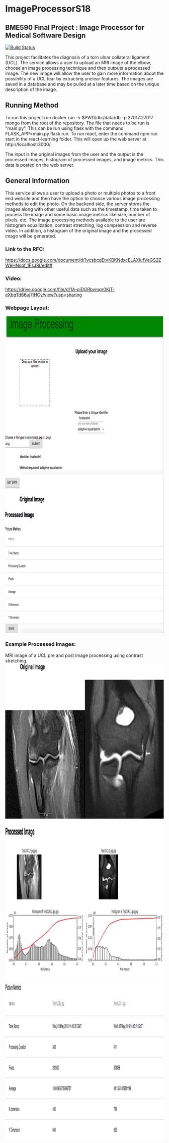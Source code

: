 # ImageProcessorS18
## BME590 Final Project : Image Processor for Medical Software Design

[![Build Status](https://travis-ci.org/kmc97/ImageProcessorS18.svg?branch=master)](https://travis-ci.org/kmc97/ImageProcessorS18)

This project facilitates the diagnosis of a torn ulnar collateral ligament (UCL). The service allows a user to upload an MRI image of the elbow, choose an image processing technique and then outputs a processed image. The new image will allow the user to gain more information about the possibility of a UCL tear by extracting unclear features. The images are saved in a database and may be pulled at a later time based on the unique description of the image.

## Running Method
To run this project run docker run -v $PWD/db:/data/db -p 27017:27017 mongo from the root of the repository. The file that needs to be run is "main.py". This can be run using flask with the command FLASK_APP=main.py flask run. To run react, enter the command npm run start in the react-learning folder. This will open up the web server at http://localhost:3000/

The input is the original images from the user and the output is the processed images, histogram of processed images, and image metrics. This data is posted on the web server.

## General Information
This service allows a user to upload a photo or multiple photos to a front end website and then have the option to choose various image processing methods to edit the photo. On the backend side, the server stores the images along with other useful data such as the timestamp, time taken to process the image and some basic image metrics like size, number of pixels, etc. The image processing methods available to the user are histogram equalization, contrast stretching, log compression and reverse video. In addition, a histogram of the original image and the processed image will be generated.

### Link to the RFC:
https://docs.google.com/document/d/1vcsbcqEtvKBKNdxcELAXiufVeGS2ZW9HNsqf_1FsJRI/edit#

### Video:
https://drive.google.com/file/d/1A-piDGRbvmgr0KjT-eXbqTd66uj7jHCy/view?usp=sharing

### Webpage Layout:
<img src="Screen Shot 2018-05-02 at 12.50.21 PM.png" height="500px"/> 
<img src="Screen Shot 2018-05-02 at 12.51.24 PM.png" height="500px"/> 

### Example Processed Images:
MRI image of a UCL pre and post image processing using contrast stretching. 
<img src="UCL Original Images.png" height="500px"/> 
<img src="UCL Processed Images - Contrast Stretching.png" height="500px"/> 
<img src="UCL -contrast stretching - metrics.png" height="500px"/> 


